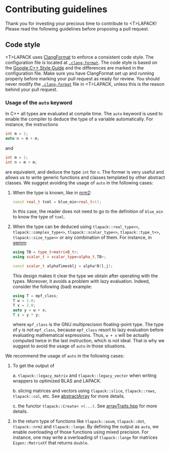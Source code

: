 # Contributing guidelines

Thank you for investing your precious time to contribute to \<T\>LAPACK! Please read the following guidelines before proposing a pull request.

## Code style

\<T\>LAPACK uses [ClangFormat](https://clang.llvm.org/docs/ClangFormat.html) to enforce a consistent code style. The configuration file is located at [`.clang-format`](.clang-format). The code style is based on the [Google C++ Style Guide](https://google.github.io/styleguide/cppguide.html) and the differences are marked in the configuration file. Make sure you have ClangFormat set up and running properly before marking your pull request as ready for review. You should never modify the [`.clang-format`](.clang-format) file in \<T\>LAPACK, unless this is the reason behind your pull request.

### Usage of the `auto` keyword

In C++ all types are evaluated at compile time. The `auto` keyword is used to enable the compiler to deduce the type of a variable automatically. For instance, the instructions

```cpp
int m = 1;
auto n = m + m;
```

and 

```cpp
int m = 1;
int n = m + m;
```

are equivalent, and deduce the type `int` for `n`. The former is very useful and allows us to write generic functions and classes templated by other abstract classes. We suggest avoiding the usage of `auto` in the following cases:

1. When the type is known, like in [nrm2](include/tlapack/blas/nrm2.hpp):

    ```cpp
    const real_t tsml = blue_min<real_t>();
    ```

    In this case, the reader does not need to go to the definition of `blue_min` to know the type of `tsml`.

2. When the type can be deduced using `tlapack::real_type<>`, `tlapack::complex_type<>`, `tlapack::scalar_type<>`, `tlapack::type_t<>`, `tlapack::size_type<>` or any combination of them. For instance, in [gemm](include/tlapack/blas/gemm.hpp):

    ```cpp
    using TB = type_t<matrixB_t>;
    using scalar_t = scalar_type<alpha_t,TB>;

    const scalar_t alphaTimesblj = alpha*B(l,j);
    ```

    This design makes it clear the type we obtain after operating with the types. Moreover, it avoids a problem with lazy evaluation. Indeed, consider the following (bad) example:

    ```c++
    using T = mpf_class;
    T w = 1.0;
    T x = 2.0;
    auto y = w + x;
    T z = y * y;
    ```

    where `mpf_class` is the GNU multiprecision floating-point type. The type of `y` is not `mpf_class`, because `mpf_class` resort to lazy evaluation before evaluating mathematical expressions. Thus, `w + x` will be actually computed twice in the last instruction, which is not ideal. That is why we suggest to avoid the usage of `auto` in those situations.

We recommend the usage of `auto` in the following cases:

1. To get the output of

    a. `tlapack::legacy_matrix` and `tlapack::legacy_vector` when writing wrappers to optimized BLAS and LAPACK.

    b. slicing matrices and vectors using `tlapack::slice`, `tlapack::rows`, `tlapack::col`, etc. See [abstractArray](include/tlapack/plugins/abstractArray.hpp) for more details.
    
    c. the functor `tlapack::Create< >(...)`. See [arrayTraits.hpp](include/tlapack/base/arrayTraits.hpp) for more details.

2. In the return type of functions like `tlapack::asum`, `tlapack::dot`, `tlapack::nrm2` and `tlapack::lange`. By defining the output as `auto`, we enable overloading of those functions using mixed precision. For instance, one may write a overloading of `tlapack::lange` for matrices `Eigen::MatrixXf` that returns `double`.

